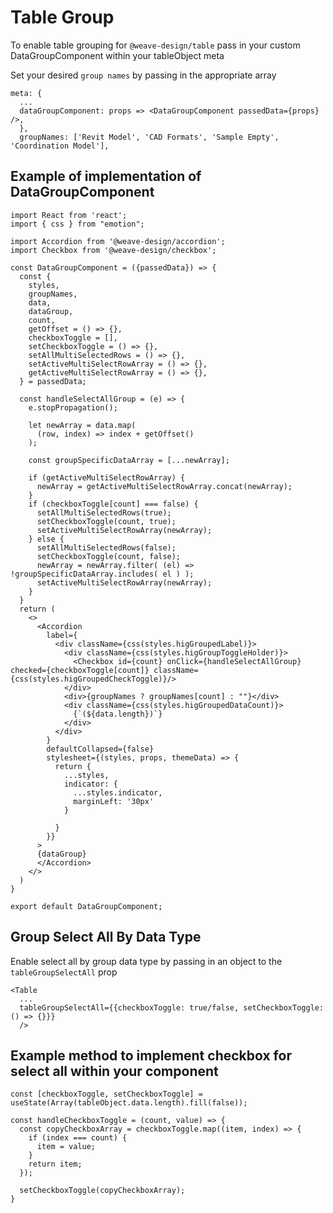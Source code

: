 # Table Group
To enable table grouping for `@weave-design/table` pass in your custom DataGroupComponent within your tableObject meta

Set your desired `group names` by passing in the appropriate array
```
meta: {
  ...
  dataGroupComponent: props => <DataGroupComponent passedData={props} />,
  },
  groupNames: ['Revit Model', 'CAD Formats', 'Sample Empty', 'Coordination Model'],
```

## Example of implementation of DataGroupComponent
```
import React from 'react';
import { css } from "emotion";

import Accordion from '@weave-design/accordion';
import Checkbox from '@weave-design/checkbox';

const DataGroupComponent = ({passedData}) => {
  const {
    styles,
    groupNames,
    data,
    dataGroup,
    count,
    getOffset = () => {},
    checkboxToggle = [],
    setCheckboxToggle = () => {},
    setAllMultiSelectedRows = () => {},
    setActiveMultiSelectRowArray = () => {},
    getActiveMultiSelectRowArray = () => {},
  } = passedData;

  const handleSelectAllGroup = (e) => {
    e.stopPropagation();

    let newArray = data.map(
      (row, index) => index + getOffset()
    );

    const groupSpecificDataArray = [...newArray];

    if (getActiveMultiSelectRowArray) {
      newArray = getActiveMultiSelectRowArray.concat(newArray);
    }
    if (checkboxToggle[count] === false) {
      setAllMultiSelectedRows(true);
      setCheckboxToggle(count, true);
      setActiveMultiSelectRowArray(newArray);
    } else {
      setAllMultiSelectedRows(false);
      setCheckboxToggle(count, false);
      newArray = newArray.filter( (el) => !groupSpecificDataArray.includes( el ) );
      setActiveMultiSelectRowArray(newArray);
    }
  }
  return (
    <>
      <Accordion
        label={
          <div className={css(styles.higGroupedLabel)}>
            <div className={css(styles.higGroupToggleHolder)}>
              <Checkbox id={count} onClick={handleSelectAllGroup} checked={checkboxToggle[count]} className={css(styles.higGroupedCheckToggle)}/>
            </div>
            <div>{groupNames ? groupNames[count] : ""}</div>
            <div className={css(styles.higGroupedDataCount)}>
              {`(${data.length})`}
            </div>
          </div>
        }
        defaultCollapsed={false}
        stylesheet={(styles, props, themeData) => {
          return {
            ...styles,
            indicator: {
              ...styles.indicator,
              marginLeft: '30px'
            }
            
          }
        }}
      >
      {dataGroup}
      </Accordion>
    </>
  )
}

export default DataGroupComponent;
```

## Group Select All By Data Type
Enable select all by group data type by passing in an object to the `tableGroupSelectAll` prop
```
<Table
  ...
  tableGroupSelectAll={{checkboxToggle: true/false, setCheckboxToggle: () => {}}}
  />
```

## Example method to implement checkbox for select all within your component
```
const [checkboxToggle, setCheckboxToggle] = useState(Array(tableObject.data.length).fill(false));

const handleCheckboxToggle = (count, value) => {
  const copyCheckboxArray = checkboxToggle.map((item, index) => {
    if (index === count) {
      item = value;
    }
    return item;
  });

  setCheckboxToggle(copyCheckboxArray);
}
```
